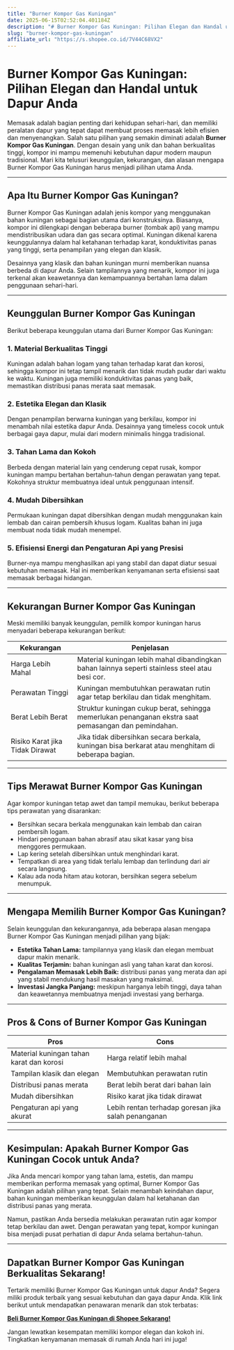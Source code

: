 ```yaml
---
title: "Burner Kompor Gas Kuningan"
date: 2025-06-15T02:52:04.401184Z
description: "# Burner Kompor Gas Kuningan: Pilihan Elegan dan Handal untuk Dapur Anda..."
slug: "burner-kompor-gas-kuningan"
affiliate_url: "https://s.shopee.co.id/7V44C68VX2"
---
```

# Burner Kompor Gas Kuningan: Pilihan Elegan dan Handal untuk Dapur Anda

Memasak adalah bagian penting dari kehidupan sehari-hari, dan memiliki peralatan dapur yang tepat dapat membuat proses memasak lebih efisien dan menyenangkan. Salah satu pilihan yang semakin diminati adalah **Burner Kompor Gas Kuningan**. Dengan desain yang unik dan bahan berkualitas tinggi, kompor ini mampu memenuhi kebutuhan dapur modern maupun tradisional. Mari kita telusuri keunggulan, kekurangan, dan alasan mengapa Burner Kompor Gas Kuningan harus menjadi pilihan utama Anda.

---

## Apa Itu Burner Kompor Gas Kuningan?

Burner Kompor Gas Kuningan adalah jenis kompor yang menggunakan bahan kuningan sebagai bagian utama dari konstruksinya. Biasanya, kompor ini dilengkapi dengan beberapa burner (tombak api) yang mampu mendistribusikan udara dan gas secara optimal. Kuningan dikenal karena keunggulannya dalam hal ketahanan terhadap karat, konduktivitas panas yang tinggi, serta penampilan yang elegan dan klasik.

Desainnya yang klasik dan bahan kuningan murni memberikan nuansa berbeda di dapur Anda. Selain tampilannya yang menarik, kompor ini juga terkenal akan keawetannya dan kemampuannya bertahan lama dalam penggunaan sehari-hari.

---

## Keunggulan Burner Kompor Gas Kuningan

Berikut beberapa keunggulan utama dari Burner Kompor Gas Kuningan:

### 1. Material Berkualitas Tinggi

Kuningan adalah bahan logam yang tahan terhadap karat dan korosi, sehingga kompor ini tetap tampil menarik dan tidak mudah pudar dari waktu ke waktu. Kuningan juga memiliki konduktivitas panas yang baik, memastikan distribusi panas merata saat memasak.

### 2. Estetika Elegan dan Klasik

Dengan penampilan berwarna kuningan yang berkilau, kompor ini menambah nilai estetika dapur Anda. Desainnya yang timeless cocok untuk berbagai gaya dapur, mulai dari modern minimalis hingga tradisional.

### 3. Tahan Lama dan Kokoh

Berbeda dengan material lain yang cenderung cepat rusak, kompor kuningan mampu bertahan bertahun-tahun dengan perawatan yang tepat. Kokohnya struktur membuatnya ideal untuk penggunaan intensif.

### 4. Mudah Dibersihkan

Permukaan kuningan dapat dibersihkan dengan mudah menggunakan kain lembab dan cairan pembersih khusus logam. Kualitas bahan ini juga membuat noda tidak mudah menempel.

### 5. Efisiensi Energi dan Pengaturan Api yang Presisi

Burner-nya mampu menghasilkan api yang stabil dan dapat diatur sesuai kebutuhan memasak. Hal ini memberikan kenyamanan serta efisiensi saat memasak berbagai hidangan.

---

## Kekurangan Burner Kompor Gas Kuningan

Meski memiliki banyak keunggulan, pemilik kompor kuningan harus menyadari beberapa kekurangan berikut:

| Kekurangan | Penjelasan |
|--------------|------------|
| Harga Lebih Mahal | Material kuningan lebih mahal dibandingkan bahan lainnya seperti stainless steel atau besi cor. |
| Perawatan Tinggi | Kuningan membutuhkan perawatan rutin agar tetap berkilau dan tidak menghitam. |
| Berat Lebih Berat | Struktur kuningan cukup berat, sehingga memerlukan penanganan ekstra saat pemasangan dan pemindahan. |
| Risiko Karat jika Tidak Dirawat | Jika tidak dibersihkan secara berkala, kuningan bisa berkarat atau menghitam di beberapa bagian. |

---

## Tips Merawat Burner Kompor Gas Kuningan

Agar kompor kuningan tetap awet dan tampil memukau, berikut beberapa tips perawatan yang disarankan:

- Bersihkan secara berkala menggunakan kain lembab dan cairan pembersih logam.
- Hindari penggunaan bahan abrasif atau sikat kasar yang bisa menggores permukaan.
- Lap kering setelah dibersihkan untuk menghindari karat.
- Tempatkan di area yang tidak terlalu lembap dan terlindung dari air secara langsung.
- Kalau ada noda hitam atau kotoran, bersihkan segera sebelum menumpuk.

---

## Mengapa Memilih Burner Kompor Gas Kuningan?

Selain keunggulan dan kekurangannya, ada beberapa alasan mengapa Burner Kompor Gas Kuningan menjadi pilihan yang bijak:

- **Estetika Tahan Lama:** tampilannya yang klasik dan elegan membuat dapur makin menarik.
- **Kualitas Terjamin:** bahan kuningan asli yang tahan karat dan korosi.
- **Pengalaman Memasak Lebih Baik:** distribusi panas yang merata dan api yang stabil mendukung hasil masakan yang maksimal.
- **Investasi Jangka Panjang:** meskipun harganya lebih tinggi, daya tahan dan keawetannya membuatnya menjadi investasi yang berharga.

---

## Pros & Cons of Burner Kompor Gas Kuningan

| **Pros** | **Cons** |
|------------|-----------|
| Material kuningan tahan karat dan korosi | Harga relatif lebih mahal |
| Tampilan klasik dan elegan | Membutuhkan perawatan rutin |
| Distribusi panas merata | Berat lebih berat dari bahan lain |
| Mudah dibersihkan | Risiko karat jika tidak dirawat |
| Pengaturan api yang akurat | Lebih rentan terhadap goresan jika salah penanganan |

---

## Kesimpulan: Apakah Burner Kompor Gas Kuningan Cocok untuk Anda?

Jika Anda mencari kompor yang tahan lama, estetis, dan mampu memberikan performa memasak yang optimal, Burner Kompor Gas Kuningan adalah pilihan yang tepat. Selain menambah keindahan dapur, bahan kuningan memberikan keunggulan dalam hal ketahanan dan distribusi panas yang merata.

Namun, pastikan Anda bersedia melakukan perawatan rutin agar kompor tetap berkilau dan awet. Dengan perawatan yang tepat, kompor kuningan bisa menjadi pusat perhatian di dapur Anda selama bertahun-tahun.

---

## Dapatkan Burner Kompor Gas Kuningan Berkualitas Sekarang!

Tertarik memiliki Burner Kompor Gas Kuningan untuk dapur Anda? Segera miliki produk terbaik yang sesuai kebutuhan dan gaya dapur Anda. Klik link berikut untuk mendapatkan penawaran menarik dan stok terbatas:

[**Beli Burner Kompor Gas Kuningan di Shopee Sekarang!**](https://s.shopee.co.id/7V44C68VX2)

Jangan lewatkan kesempatan memiliki kompor elegan dan kokoh ini. Tingkatkan kenyamanan memasak di rumah Anda hari ini juga!